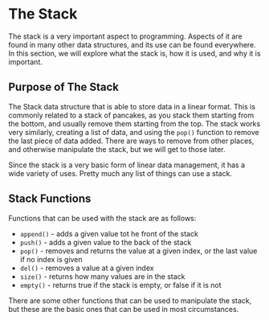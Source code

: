 # The Stack
The stack is a very important aspect to programming. Aspects of it are found in many other data structures, and its use can be found everywhere. In this section, we will explore what the stack is, how it is used, and why it is important.

## Purpose of The Stack
The Stack data structure that is able to store data in a linear format. This is commonly related to a stack of pancakes, as you stack them starting from the bottom, and usually remove them starting from the top. The stack works very similarly, creating a list of data, and using the `pop()` function to remove the last piece of data added. There are ways to remove from other places, and otherwise manipulate the stack, but we will get to those later.

Since the stack is a very basic form of linear data management, it has a wide variety of uses. Pretty much any list of things can use a stack.

## Stack Functions
Functions that can be used with the stack are as follows:
* `append()` - adds a given value tot he front of the stack
* `push()` - adds a given value to the back of the stack
* `pop()` - removes and returns the value at a given index, or the last value if no index is given
* `del()` - removes a value at a given index
* `size()` - returns how many values are in the stack
* `empty()` - returns true if the stack is empty, or false if it is not

There are some other functions that can be used to manipulate the stack, but these are the basic ones that can be used in most circumstances. 